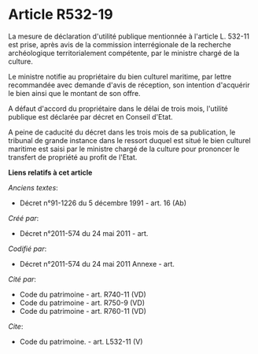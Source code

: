 # Article R532-19

La mesure de déclaration d'utilité publique mentionnée à l'article L. 532-11 est prise, après avis de la commission
interrégionale de la recherche archéologique territorialement compétente, par le ministre chargé de la culture. 

Le ministre notifie au propriétaire du bien culturel maritime, par lettre recommandée avec demande d'avis de réception, son
intention d'acquérir le bien ainsi que le montant de son offre. 

A défaut d'accord du propriétaire dans le délai de trois mois, l'utilité publique est déclarée par décret en Conseil d'Etat. 

A peine de caducité du décret dans les trois mois de sa publication, le tribunal de grande instance dans le ressort duquel
est situé le bien culturel maritime est saisi par le ministre chargé de la culture pour prononcer le transfert de propriété
au profit de l'Etat.

**Liens relatifs à cet article**

_Anciens textes_:

  - Décret n°91-1226 du 5 décembre 1991 - art. 16 (Ab)

_Créé par_:

  - Décret n°2011-574 du 24 mai 2011  - art.

_Codifié par_:

  - Décret n°2011-574 du 24 mai 2011 Annexe - art.

_Cité par_:

  - Code du patrimoine - art. R740-11 (VD)
  - Code du patrimoine - art. R750-9 (VD)
  - Code du patrimoine - art. R760-11 (VD)

_Cite_:

  - Code du patrimoine. - art. L532-11 (V)
